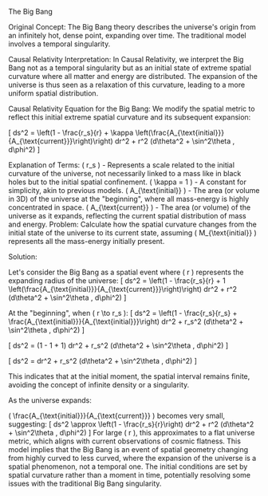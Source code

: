 The Big Bang

Original Concept:
The Big Bang theory describes the universe's origin from an infinitely hot, dense point, expanding over time. The traditional model involves a temporal singularity.

Causal Relativity Interpretation:
In Causal Relativity, we interpret the Big Bang not as a temporal singularity but as an initial state of extreme spatial curvature where all matter and energy are distributed. The expansion of the universe is thus seen as a relaxation of this curvature, leading to a more uniform spatial distribution.

Causal Relativity Equation for the Big Bang:
We modify the spatial metric to reflect this initial extreme spatial curvature and its subsequent expansion:

[ ds^2 = \left(1 - \frac{r_s}{r} + \kappa \left(\frac{A_{\text{initial}}}{A_{\text{current}}}\right)\right) dr^2 + r^2 (d\theta^2 + \sin^2\theta , d\phi^2) ]

Explanation of Terms:
( r_s ) - Represents a scale related to the initial curvature of the universe, not necessarily linked to a mass like in black holes but to the initial spatial confinement.
( \kappa = 1 ) - A constant for simplicity, akin to previous models.
( A_{\text{initial}} ) - The area (or volume in 3D) of the universe at the "beginning", where all mass-energy is highly concentrated in space.
( A_{\text{current}} ) - The area (or volume) of the universe as it expands, reflecting the current spatial distribution of mass and energy.
Problem:
Calculate how the spatial curvature changes from the initial state of the universe to its current state, assuming ( M_{\text{initial}} ) represents all the mass-energy initially present.

Solution:

Let's consider the Big Bang as a spatial event where ( r ) represents the expanding radius of the universe:
[ ds^2 = \left(1 - \frac{r_s}{r} + 1 \left(\frac{A_{\text{initial}}}{A_{\text{current}}}\right)\right) dr^2 + r^2 (d\theta^2 + \sin^2\theta , d\phi^2) ]

At the "beginning", when ( r \to r_s ):
[ ds^2 = \left(1 - \frac{r_s}{r_s} + \frac{A_{\text{initial}}}{A_{\text{initial}}}\right) dr^2 + r_s^2 (d\theta^2 + \sin^2\theta , d\phi^2) ]

[ ds^2 = (1 - 1 + 1) dr^2 + r_s^2 (d\theta^2 + \sin^2\theta , d\phi^2) ]

[ ds^2 = dr^2 + r_s^2 (d\theta^2 + \sin^2\theta , d\phi^2) ]

This indicates that at the initial moment, the spatial interval remains finite, avoiding the concept of infinite density or a singularity.

As the universe expands:

( \frac{A_{\text{initial}}}{A_{\text{current}}} ) becomes very small, suggesting: [ ds^2 \approx \left(1 - \frac{r_s}{r}\right) dr^2 + r^2 (d\theta^2 + \sin^2\theta , d\phi^2) ] For large ( r ), this approximates to a flat universe metric, which aligns with current observations of cosmic flatness.
This model implies that the Big Bang is an event of spatial geometry changing from highly curved to less curved, where the expansion of the universe is a spatial phenomenon, not a temporal one. The initial conditions are set by spatial curvature rather than a moment in time, potentially resolving some issues with the traditional Big Bang singularity.
